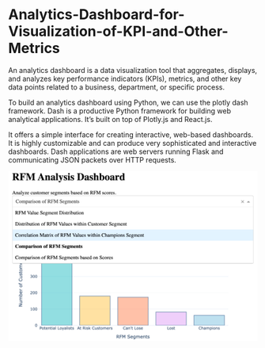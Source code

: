 # Analytics-Dashboard-for-Visualization-of-KPI-and-Other-Metrics
An analytics dashboard is a data visualization tool that aggregates, displays, and analyzes key performance indicators (KPIs), metrics, and other key data points related to a business, department, or specific process.

To build an analytics dashboard using Python, we can use the plotly dash framework. Dash is a productive Python framework for building web analytical applications. It’s built on top of Plotly.js and React.js.

It offers a simple interface for creating interactive, web-based dashboards. It is highly customizable and can produce very sophisticated and interactive dashboards. Dash applications are web servers running Flask and communicating JSON packets over HTTP requests.


![.](image.webp)
